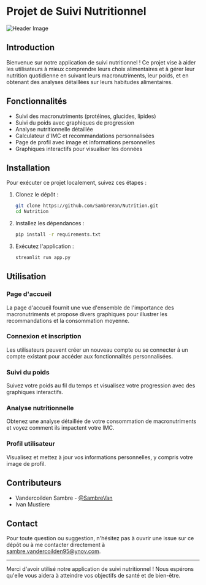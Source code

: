 # Projet de Suivi Nutritionnel

![Header Image](readmeimg.avif)

## Introduction

Bienvenue sur notre application de suivi nutritionnel ! Ce projet vise à aider les utilisateurs à mieux comprendre leurs choix alimentaires et à gérer leur nutrition quotidienne en suivant leurs macronutriments, leur poids, et en obtenant des analyses détaillées sur leurs habitudes alimentaires.

## Fonctionnalités

- Suivi des macronutriments (protéines, glucides, lipides)
- Suivi du poids avec graphiques de progression
- Analyse nutritionnelle détaillée
- Calculateur d'IMC et recommandations personnalisées
- Page de profil avec image et informations personnelles
- Graphiques interactifs pour visualiser les données

## Installation

Pour exécuter ce projet localement, suivez ces étapes :

1. Clonez le dépôt :
    ```bash
    git clone https://github.com/SambreVan/Nutrition.git
    cd Nutrition
    ```

2. Installez les dépendances :
    ```bash
    pip install -r requirements.txt
    ```

3. Exécutez l'application :
    ```bash
    streamlit run app.py
    ```

## Utilisation

### Page d'accueil

La page d'accueil fournit une vue d'ensemble de l'importance des macronutriments et propose divers graphiques pour illustrer les recommandations et la consommation moyenne.


### Connexion et inscription

Les utilisateurs peuvent créer un nouveau compte ou se connecter à un compte existant pour accéder aux fonctionnalités personnalisées.

### Suivi du poids

Suivez votre poids au fil du temps et visualisez votre progression avec des graphiques interactifs.


### Analyse nutritionnelle

Obtenez une analyse détaillée de votre consommation de macronutriments et voyez comment ils impactent votre IMC.

### Profil utilisateur

Visualisez et mettez à jour vos informations personnelles, y compris votre image de profil.


## Contributeurs

- Vandercoilden Sambre - [@SambreVan](https://github.com/SambreVan)
- Ivan Mustiere



## Contact

Pour toute question ou suggestion, n'hésitez pas à ouvrir une issue sur ce dépôt ou à me contacter directement à [sambre.vandercoilden95@ynov.com](mailto:sambre.vandercoilden95@ynov.com).

---

Merci d'avoir utilisé notre application de suivi nutritionnel ! Nous espérons qu'elle vous aidera à atteindre vos objectifs de santé et de bien-être.

